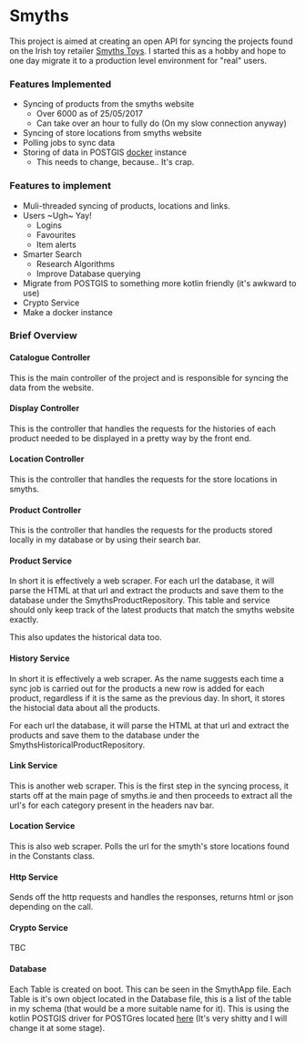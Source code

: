 # Smyths

This project is aimed at creating an open API for syncing the projects found on the Irish toy retailer [Smyths Toys](https://www.smythstoys.com/). I started this as a hobby and hope to one day migrate it to a production level environment for "real" users. 

### Features Implemented
* Syncing of products from the smyths website 
    * Over 6000 as of 25/05/2017
    * Can take over an hour to fully do (On my slow connection anyway)
* Syncing of store locations from smyths website
* Polling jobs to sync data
* Storing of data in POSTGIS [docker](https://hub.docker.com/r/mdillon/postgis) instance 
    * This needs to change, because.. It's crap.

### Features to implement
* Muli-threaded syncing of products, locations and links.
* Users ~Ugh~ Yay!
    * Logins
    * Favourites
    * Item alerts
* Smarter Search
    * Research Algorithms
    * Improve Database querying
* Migrate from POSTGIS to something more kotlin friendly (it's awkward to use)
* Crypto Service
* Make a docker instance

### Brief Overview

#### Catalogue Controller
This is the main controller of the project and is responsible for syncing the data from the website. 

#### Display Controller
This is the controller that handles the requests for the histories of each product needed to be displayed in a pretty way by the front end.

#### Location Controller
This is the controller that handles the requests for the store locations in smyths.

#### Product Controller
This is the controller that handles the requests for the products stored locally in my database or by using their search bar.

#### Product Service
In short it is effectively a web scraper. For each url the database, it will parse the HTML at that url and extract the products and save them to the database under the SmythsProductRepository. This table and service should only keep track of the latest products that match the smyths website exactly. 

This also updates the historical data too.

#### History Service
In short it is effectively a web scraper. As the name suggests each time a sync job is carried out for the products a new row is added for each product, regardless if it is the same as the previous day. In short, it stores the histocial data about all the products.

For each url the database, it will parse the HTML at that url and extract the products and save them to the database under the SmythsHistoricalProductRepository. 

#### Link Service
This is another web scraper. This is the first step in the syncing process, it starts off at the main page of smyths.ie and then proceeds to extract all the url's for each category present in the headers nav bar.

#### Location Service
This is also web scraper. Polls the url for the smyth's store locations found in the Constants class.

#### Http Service
Sends off the http requests and handles the responses, returns html or json depending on the call.

#### Crypto Service
TBC

#### Database 
Each Table is created on boot. This can be seen in the SmythApp file. Each Table is it's own object located in the Database file, this is a list of the table in my schema (that would be a more suitable name for it). This is using the kotlin POSTGIS driver for POSTGres located [here](https://github.com/JetBrains/Exposed) (It's very shitty and I will change it at some stage).
